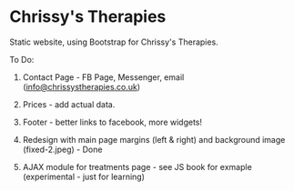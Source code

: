 # Chrissy's Therapies

Static website, using Bootstrap for Chrissy's Therapies.

To Do:

1.  Contact Page - FB Page, Messenger, email (info@chrissystherapies.co.uk)
2.  Prices - add actual data.
3.  Footer - better links to facebook, more widgets!

4.  Redesign with main page margins (left & right) and background image (fixed-2.jpeg) - Done

5.  AJAX module for treatments page - see JS book for exmaple (experimental - just for learning)




